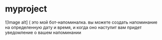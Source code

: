 # myproject
![Image alt] (
это мой бот-напоминалка. вы можете создать напоминание на определенную дату и время, и когда оно наступит вам придет уведомление о вашем напоминании
